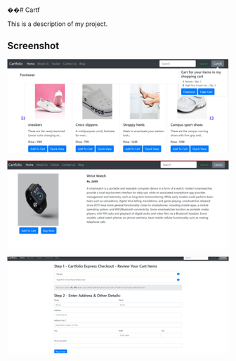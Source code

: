 ��#   C a r t f   

This is a description of my project.

## Screenshot

![Home Page](https://github.com/rishikathakur18/Cartf/blob/main/media/shop/images/c1.png)

![Product View Page](https://github.com/rishikathakur18/Cartf/blob/main/media/shop/images/c2.png)

![Checkout Page](https://github.com/rishikathakur18/Cartf/blob/main/media/shop/images/c3.png)







